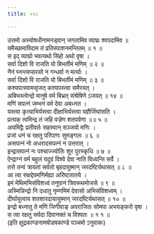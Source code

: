 ```yaml
---
title: ०२८

---
```

उत्तमो अस्योषधीनामनड्वान् जगतामिव व्याघ्रः श्वपदामिव ॥  
यमैच्छामाविदाम तं प्रतिस्पाशनमन्तितम् ॥ १ ॥  
स इद् व्याघ्रो भवत्यथो सिंहो अथो वृषा ।  
सर्वा दिशो वि राजति यो बिभर्तीमं मणिम् ॥ २ ॥  
नैनं घ्नन्त्यप्सरसो न गन्धर्वा न मर्त्याः ।  
सर्वा दिशो वि राजति यो बिभर्तीमं मणिम् ॥ ३ ॥  
कश्यपत्स्वामसृजत् कश्यपस्त्वा समैरयत् ।  
अबिभस्त्वेन्द्रो मानुषे वर्म बिभ्रत् संश्रेषिणे ऽजयत् ॥ १४ ॥  
मणिं सपत्नं जम्भनं वर्म देवा अबध्नत ।  
यस्त्वा कृत्याभिर्यस्त्वा दीक्षाभिर्यस्त्वा यज्ञैर्जिघांसति ।  
प्रत्यक् त्वमिन्द्र तं जहि वज्रेण शतपर्वणा ॥॥ ५ ॥  
अयमिद्वैः प्रतीवर्तः सहस्वान् सञ्जयो मणिः ।  
प्रजां धनं च रक्षतु परिपाणः सुमङ्गलः ॥ ६ ॥  
असपत्नं नो अधरादसपत्नं न उत्तरात् ।  
इन्द्रासपत्नं नः पश्चाज्ज्योतिः शूर पुरस्कृधि ॥ ७ ॥  
ऐन्द्राग्नं वर्म बहुलं यदुग्रं विश्वे देवा नाति विध्यन्ति सर्वे ।  
तत्ते तन्वं त्रायतां सर्वतो बृहदायुष्मान् जरदष्टिर्यथासत् ॥ ८ ॥  
आ त्वा रुक्षद्देवमणिर्मह्या अरिष्टतातये ।  
इमं मेथिमभिसंविशध्वं तनूपानं त्रिवरूथमोजसे ॥ ९ ॥  
अस्मिन्निन्द्रो नि दधातु नृम्णमिमं देवासो अभिसंविशध्वम् ।  
दीर्घायुत्वाय शतशारदायायुष्मान् जरदष्टिर्यथासत् ॥ १० ॥  
इन्द्रो बध्नातु ते मणिं जिगीवाङ् अपराजितः सोमपा अभयङ्करो वृषा ।  
स त्वा रक्षतु सर्वदा दिवानक्तं च विश्वतः ॥ १ १ ॥  
(इति क्षुद्रकाण्डनामषोडषकाण्डे पञ्चमो ऽनुवाकः)  